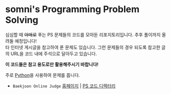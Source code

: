 somni's Programming Problem Solving
===================================
심심할 때 <s>야매로</s> 푸는 PS 문제들의 코드를 모아둔 리포지토리입니다. 추후 풀이까지 올려둘 예정입니다!  
타 인터넷 게시글을 참고하여 푼 문제도 있습니다. 그런 문제들의 경우 되도록 참고한 글의 URL을 코드 내에 주석으로 달아두고 있습니다.  

**이 코드들은 참고 용도로만 활용해주시기 바랍니다!**

주로 [Python](https://python.org)을 사용하여 문제를 풉니다.

- `Baekjoon Online Judge` [홈페이지](https://acmicpc.net) | [PS 코드 디렉터리](/BOJ)
